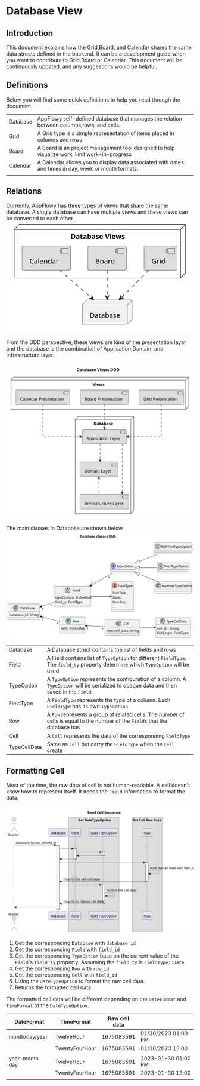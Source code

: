# Database View

## Introduction
This document explains how the Grid,Board, and Calendar shares the same data structs
defined in the backend. It can be a development guide when you want to contribute to 
Grid,Board or Calendar. This document will be continuously updated, and any suggestions
would be helpful.

## Definitions

Below you will find some quick definitions to help you read through the document.

|          |                                                                                                      |
|----------|------------------------------------------------------------------------------------------------------|
| Database | AppFlowy self-defined database that manages the relation between columns,rows, and cells.            |
| Grid     | A Grid type is a simple representation of items placed in columns and rows                           |
| Board    | A Board is an project management tool designed to help visualize work, limit work-in-progress        |
| Calendar | A Calendar allows you to display data associated with dates and times in day, week or month formats. |
|          |                                                                                                      |


## Relations 
Currently, AppFlowy has three types of views that share the same database. A single database can have multiple
views and these views can be converted to each other. 
![file : inter\_process\_communication.plantuml](../../../../uml/output/database_view.svg)

From the DDD perspective, these views are kind of the presentation layer and the database is the combination of
Application,Domain, and Infrastructure layer. 

![file : inter\_process\_communication.plantuml](../../../../uml/output/database_view-Database_Views_DDD.svg)

The main classes in Database are shown below.
![file : inter\_process\_communication.plantuml](../../../../uml/output/database_view_classes-Database_classes_UML.svg)

|              |                                                                                                                                         |
|--------------|-----------------------------------------------------------------------------------------------------------------------------------------|
| Database     | A Database struct contains the list of fields and rows                                                                                  |
| Field        | A Field contains list of `TypeOption` for different `FieldType`. The `field_ty` property determine which `TypeOption` will be used      |
| TypeOption   | A `TypeOption` represents the configuration of a column. A `TypeOption` will be serialized to opaque data and then saved in the `Field` |
| FieldType    | A `FieldType` represents the type of a column. Each `FieldType` has its own `TypeOption`                                                |
| Row          | A `Row` represents a group of related cells. The number of cells is equal to the number of the `Fields` that the database has           |
| Cell         | A `Cell` represents the data of the corresponding `FieldType`                                                                           |
| TypeCellData | Same as `Cell` but carry the `FieldType` when the `Cell` create                                                                         |


## Formatting Cell 
Most of the time, the raw data of cell is not human-readable. A cell doesn't know how to represent itself. It needs the 
`Field` information to format the data.

![file : inter\_process\_communication.plantuml](../../../../uml/output/database_view_classes-read_cell_sequence.svg)
1. Get the corresponding `Database` with `database_id`
2. Get the corresponding `Field` with `field_id`
3. Get the corresponding `TypeOption` base on the current value of the `Field`'s `field_ty` property. Assuming the `field_ty`
is `FieldType::Date`.
4. Get the corresponding `Row` with `row_id`
5. Get the corresponding `Cell` with `field_id`
6. Using the `DateTypeOption` to format the raw cell data.
7. Returns the formatted cell data

The formatted cell data will be different depending on the `DateFormat` and `TimeFormat` of the `DateTypeOption`.  

| DateFormat     | TimeFormat     | Raw cell data |                     |
|----------------|----------------|---------------|---------------------|
| month/day/year | TwelveHour     | 1675083591    | 01/30/2023 01:00 PM |
|                | TwentyFourHour | 1675083591    | 01/30/2023 13:00    |
|                |                |               |                     |
| year-month-day | TwelveHour     | 1675083591    | 2023-01-30 01:00 PM |
|                | TwentyFourHour | 1675083591    | 2023-01-30 13:00    |
|                |                |               |                     |

